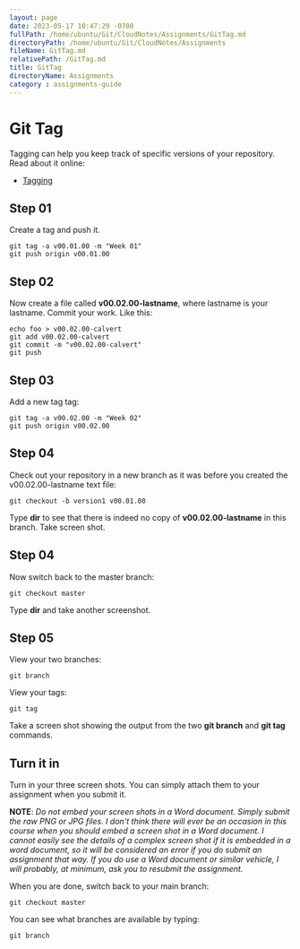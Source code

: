 ```yaml
---
layout: page
date: 2023-05-17 10:47:29 -0700
fullPath: /home/ubuntu/Git/CloudNotes/Assignments/GitTag.md
directoryPath: /home/ubuntu/Git/CloudNotes/Assignments
fileName: GitTag.md
relativePath: /GitTag.md
title: GitTag
directoryName: Assignments
category : assignments-guide
---
```


# Git Tag

Tagging can help you keep track of specific versions of your repository. Read about it online:

- [Tagging](http://git-scm.com/book/en/v2/Git-Basics-Tagging)

## Step 01
 
Create a tag and push it.

    git tag -a v00.01.00 -m "Week 01"
    git push origin v00.01.00

## Step 02 

Now create a file called **v00.02.00-lastname**, where lastname is your lastname. Commit your work. Like this:

    echo foo > v00.02.00-calvert
    git add v00.02.00-calvert
    git commit -m "v00.02.00-calvert"
    git push

## Step 03

Add a new tag tag:
    
    git tag -a v00.02.00 -m "Week 02"
    git push origin v00.02.00

## Step 04

Check out your repository in a new branch as it was before you created the v00.02.00-lastname text file:

    git checkout -b version1 v00.01.00


Type **dir** to see that there is indeed no copy of **v00.02.00-lastname** in this branch. Take screen shot. 

## Step 04

Now switch back to the master branch:

    git checkout master

Type **dir** and take another screenshot. 

## Step 05

View your two branches:

    git branch

View your tags:

    git tag

Take a screen shot showing the output from the two **git branch** and **git tag** commands.

 
 
## Turn it in


Turn in your three screen shots. You can simply attach them to your assignment when you submit it.

**NOTE**: *Do not embed your screen shots in a Word document. Simply submit the raw PNG or JPG files. I don't think there will ever be an occasion in this course when you should embed a screen shot in a Word document. I cannot easily see the details of a complex screen shot if it is embedded in a word document, so it will be considered an error if you do submit an assignment that way. If you do use a Word document or similar vehicle, I will probably, at minimum, ask you to resubmit the assignment.*   

When you are done, switch back to your main branch:

    git checkout master

You can see what branches are available by typing:

    git branch 
